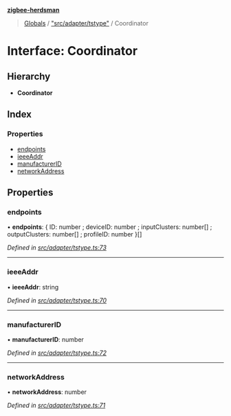 **[zigbee-herdsman](../README.md)**

> [Globals](../README.md) / ["src/adapter/tstype"](../modules/_src_adapter_tstype_.md) / Coordinator

# Interface: Coordinator

## Hierarchy

* **Coordinator**

## Index

### Properties

* [endpoints](_src_adapter_tstype_.coordinator.md#endpoints)
* [ieeeAddr](_src_adapter_tstype_.coordinator.md#ieeeaddr)
* [manufacturerID](_src_adapter_tstype_.coordinator.md#manufacturerid)
* [networkAddress](_src_adapter_tstype_.coordinator.md#networkaddress)

## Properties

### endpoints

•  **endpoints**: { ID: number ; deviceID: number ; inputClusters: number[] ; outputClusters: number[] ; profileID: number  }[]

*Defined in [src/adapter/tstype.ts:73](https://github.com/GrandeurSmart/gza-core/blob/master/src/src/adapter/tstype.ts#L73)*

___

### ieeeAddr

•  **ieeeAddr**: string

*Defined in [src/adapter/tstype.ts:70](https://github.com/GrandeurSmart/gza-core/blob/master/src/src/adapter/tstype.ts#L70)*

___

### manufacturerID

•  **manufacturerID**: number

*Defined in [src/adapter/tstype.ts:72](https://github.com/GrandeurSmart/gza-core/blob/master/src/src/adapter/tstype.ts#L72)*

___

### networkAddress

•  **networkAddress**: number

*Defined in [src/adapter/tstype.ts:71](https://github.com/GrandeurSmart/gza-core/blob/master/src/src/adapter/tstype.ts#L71)*

